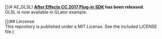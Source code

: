 [](﻿# AE_GLSL)
**[After Effects CC 2017 Plug-in SDK](https://www.adobe.com/devnet/aftereffects/sdk/cc2017.html "After Effects CC 2017 Plug-in SDK") has been released.**  
GLSL is now available in GLator example.

[](## Lincense\
This repository is published under a MIT License. See the included LICENSE file.)
